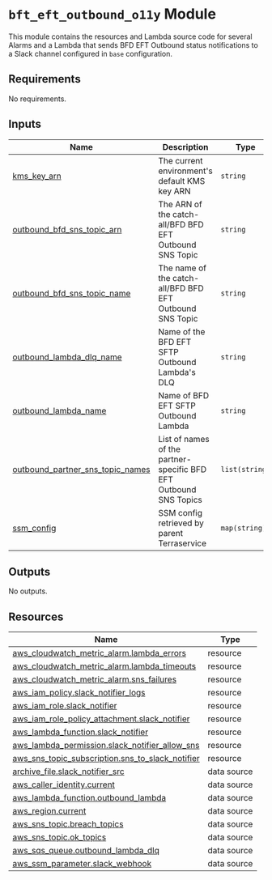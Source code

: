 # `bft_eft_outbound_o11y` Module

This module contains the resources and Lambda source code for several Alarms and a Lambda that sends BFD EFT Outbound status notifications to a Slack channel configured in `base` configuration.

<!-- BEGIN_TF_DOCS -->
<!-- GENERATED WITH `terraform-docs .`
     Manually updating the README.md will be overwritten.
     For more details, see the file '.terraform-docs.yml' or
     https://terraform-docs.io/user-guide/configuration/
-->
## Requirements

No requirements.

<!-- GENERATED WITH `terraform-docs .`
     Manually updating the README.md will be overwritten.
     For more details, see the file '.terraform-docs.yml' or
     https://terraform-docs.io/user-guide/configuration/
-->

## Inputs

| Name | Description | Type | Default | Required |
|------|-------------|------|---------|:--------:|
| <a name="input_kms_key_arn"></a> [kms\_key\_arn](#input\_kms\_key\_arn) | The current environment's default KMS key ARN | `string` | n/a | yes |
| <a name="input_outbound_bfd_sns_topic_arn"></a> [outbound\_bfd\_sns\_topic\_arn](#input\_outbound\_bfd\_sns\_topic\_arn) | The ARN of the catch-all/BFD BFD EFT Outbound SNS Topic | `string` | n/a | yes |
| <a name="input_outbound_bfd_sns_topic_name"></a> [outbound\_bfd\_sns\_topic\_name](#input\_outbound\_bfd\_sns\_topic\_name) | The name of the catch-all/BFD BFD EFT Outbound SNS Topic | `string` | n/a | yes |
| <a name="input_outbound_lambda_dlq_name"></a> [outbound\_lambda\_dlq\_name](#input\_outbound\_lambda\_dlq\_name) | Name of the BFD EFT SFTP Outbound Lambda's DLQ | `string` | n/a | yes |
| <a name="input_outbound_lambda_name"></a> [outbound\_lambda\_name](#input\_outbound\_lambda\_name) | Name of BFD EFT SFTP Outbound Lambda | `string` | n/a | yes |
| <a name="input_outbound_partner_sns_topic_names"></a> [outbound\_partner\_sns\_topic\_names](#input\_outbound\_partner\_sns\_topic\_names) | List of names of the partner-specific BFD EFT Outbound SNS Topics | `list(string)` | n/a | yes |
| <a name="input_ssm_config"></a> [ssm\_config](#input\_ssm\_config) | SSM config retrieved by parent Terraservice | `map(string)` | n/a | yes |

<!-- GENERATED WITH `terraform-docs .`
     Manually updating the README.md will be overwritten.
     For more details, see the file '.terraform-docs.yml' or
     https://terraform-docs.io/user-guide/configuration/
-->



<!-- GENERATED WITH `terraform-docs .`
     Manually updating the README.md will be overwritten.
     For more details, see the file '.terraform-docs.yml' or
     https://terraform-docs.io/user-guide/configuration/
-->

## Outputs

No outputs.

<!-- GENERATED WITH `terraform-docs .`
     Manually updating the README.md will be overwritten.
     For more details, see the file '.terraform-docs.yml' or
     https://terraform-docs.io/user-guide/configuration/
-->

## Resources

| Name | Type |
|------|------|
| [aws_cloudwatch_metric_alarm.lambda_errors](https://registry.terraform.io/providers/hashicorp/aws/latest/docs/resources/cloudwatch_metric_alarm) | resource |
| [aws_cloudwatch_metric_alarm.lambda_timeouts](https://registry.terraform.io/providers/hashicorp/aws/latest/docs/resources/cloudwatch_metric_alarm) | resource |
| [aws_cloudwatch_metric_alarm.sns_failures](https://registry.terraform.io/providers/hashicorp/aws/latest/docs/resources/cloudwatch_metric_alarm) | resource |
| [aws_iam_policy.slack_notifier_logs](https://registry.terraform.io/providers/hashicorp/aws/latest/docs/resources/iam_policy) | resource |
| [aws_iam_role.slack_notifier](https://registry.terraform.io/providers/hashicorp/aws/latest/docs/resources/iam_role) | resource |
| [aws_iam_role_policy_attachment.slack_notifier](https://registry.terraform.io/providers/hashicorp/aws/latest/docs/resources/iam_role_policy_attachment) | resource |
| [aws_lambda_function.slack_notifier](https://registry.terraform.io/providers/hashicorp/aws/latest/docs/resources/lambda_function) | resource |
| [aws_lambda_permission.slack_notifier_allow_sns](https://registry.terraform.io/providers/hashicorp/aws/latest/docs/resources/lambda_permission) | resource |
| [aws_sns_topic_subscription.sns_to_slack_notifier](https://registry.terraform.io/providers/hashicorp/aws/latest/docs/resources/sns_topic_subscription) | resource |
| [archive_file.slack_notifier_src](https://registry.terraform.io/providers/hashicorp/archive/latest/docs/data-sources/file) | data source |
| [aws_caller_identity.current](https://registry.terraform.io/providers/hashicorp/aws/latest/docs/data-sources/caller_identity) | data source |
| [aws_lambda_function.outbound_lambda](https://registry.terraform.io/providers/hashicorp/aws/latest/docs/data-sources/lambda_function) | data source |
| [aws_region.current](https://registry.terraform.io/providers/hashicorp/aws/latest/docs/data-sources/region) | data source |
| [aws_sns_topic.breach_topics](https://registry.terraform.io/providers/hashicorp/aws/latest/docs/data-sources/sns_topic) | data source |
| [aws_sns_topic.ok_topics](https://registry.terraform.io/providers/hashicorp/aws/latest/docs/data-sources/sns_topic) | data source |
| [aws_sqs_queue.outbound_lambda_dlq](https://registry.terraform.io/providers/hashicorp/aws/latest/docs/data-sources/sqs_queue) | data source |
| [aws_ssm_parameter.slack_webhook](https://registry.terraform.io/providers/hashicorp/aws/latest/docs/data-sources/ssm_parameter) | data source |
<!-- END_TF_DOCS -->
